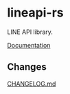 # lineapi-rs

LINE API library.

[Documentation](https://docs.rs/lineapi)

## Changes
[CHANGELOG.md](https://github.com/aoyagikouhei/lineapi-rs/blob/main/CHANGELOG.md)